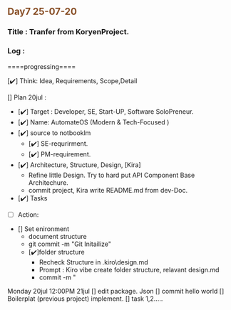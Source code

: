 ## <font color = #895129> Day7 25-07-20 </font>

### Title : Tranfer from KoryenProject.

### Log :

====progressing====

[✔️] Think: Idea, Requirements, Scope,Detail

[] Plan 20jul :
-   [✔️] Target : Developer, SE, Start-UP, Software SoloPreneur. 
-   [✔️] Name: AutomateOS (Modern & Tech-Focused )
-   [✔️] source to notbooklm
    - [✔️] SE-requrirment.
    - [✔️] PM-requirement.
-   [✔️] Architecture, Structure, Design, [Kira]
    -  Refine little Design. Try to hard put API Component Base Architechure.
    - commit project, Kira write README.md from dev-Doc.   
-   [✔️] Tasks
-   [ ] Action:
-   [] Set enironment
    -   document structure
    -   git commit -m "Git Initailize"
    -   [✔️]folder structure
        - Recheck Structure in .kiro\design.md 
        - Prompt : Kiro vibe create folder structure, relavant design.md 
        - commit -m " 

<!-- ///////////////////////////////////////////////////////////////////////////////////// -->

Monday 20jul 12:00PM
21jul
[] edit package. Json
[] commit hello world
[] Boilerplat (previous project) implement.
[] task 1,2.....
